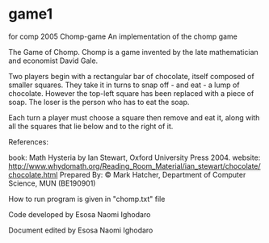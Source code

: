 # game1
for comp 2005
Chomp-game
An implementation of the chomp game

The Game of Chomp. Chomp is a game invented by the late mathematician and economist David Gale.

Two players begin with a rectangular bar of chocolate, itself composed of smaller squares. They take it in turns to snap off - and eat - a lump of chocolate. However the top-left square has been replaced with a piece of soap. The loser is the person who has to eat the soap.

Each turn a player must choose a square then remove and eat it, along with all the squares that lie below and to the right of it.

References:

book: Math Hysteria by Ian Stewart, Oxford University Press 2004. website: http://www.whydomath.org/Reading_Room_Material/ian_stewart/chocolate/chocolate.html Prepared By: © Mark Hatcher, Department of Computer Science, MUN (BE190901)

How to run program is given in "chomp.txt" file

Code developed by Esosa Naomi Ighodaro

Document edited by Esosa Naomi Ighodaro
